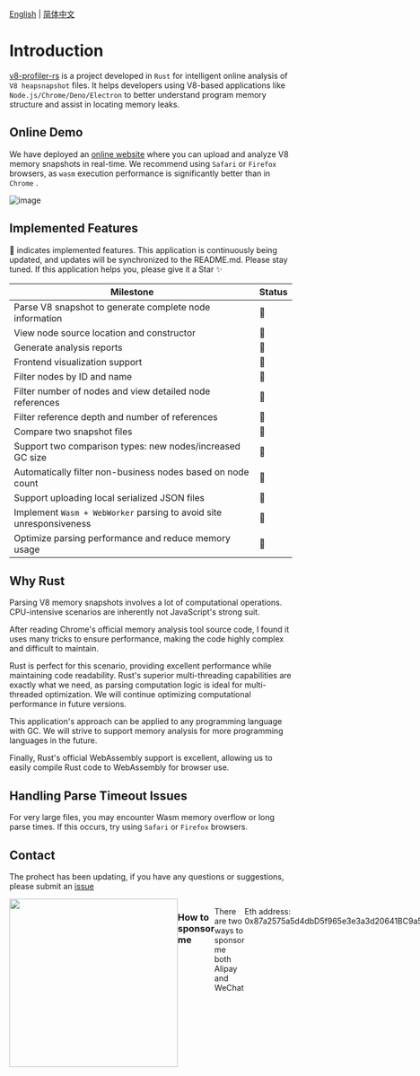 [English](./README.md) | [简体中文](./README_Zh.md)

# Introduction

[v8-profiler-rs](https://github.com/zhangyuang/v8-profiler-rs) is a project developed in `Rust` for intelligent online analysis of `V8 heapsnapshot` files. It helps developers using V8-based applications like `Node.js/Chrome/Deno/Electron` to better understand program memory structure and assist in locating memory leaks.

## Online Demo

We have deployed an [online website](https://v8.ssr-fc.com/) where you can upload and analyze V8 memory snapshots in real-time. We recommend using `Safari` or `Firefox` browsers, as `wasm` execution performance is significantly better than in `Chrome` .

![image](https://res.wx.qq.com/shop/public/2025-02-12/e56b4e3d-a8d1-4638-b7b7-f92412e54a8f.png)

## Implemented Features 

🚀 indicates implemented features. This application is continuously being updated, and updates will be synchronized to the README.md. Please stay tuned. If this application helps you, please give it a Star ✨

| Milestone | Status |
|-----------|--------|
| Parse V8 snapshot to generate complete node information | 🚀 |
| View node source location and constructor | 🚀 |
| Generate analysis reports | 🚀 |
| Frontend visualization support | 🚀 |
| Filter nodes by ID and name | 🚀 |
| Filter number of nodes and view detailed node references | 🚀 |
| Filter reference depth and number of references | 🚀 |
| Compare two snapshot files | 🚀 |
| Support two comparison types: new nodes/increased GC size | 🚀 |
| Automatically filter non-business nodes based on node count | 🚀 |
| Support uploading local serialized JSON files | 🚀 |
| Implement `Wasm + WebWorker` parsing to avoid site unresponsiveness | 🚀 |
| Optimize parsing performance and reduce memory usage | 🚀 |

## Why Rust

Parsing V8 memory snapshots involves a lot of computational operations. CPU-intensive scenarios are inherently not JavaScript's strong suit.

After reading Chrome's official memory analysis tool source code, I found it uses many tricks to ensure performance, making the code highly complex and difficult to maintain.

Rust is perfect for this scenario, providing excellent performance while maintaining code readability. Rust's superior multi-threading capabilities are exactly what we need, as parsing computation logic is ideal for multi-threaded optimization. We will continue optimizing computational performance in future versions.

This application's approach can be applied to any programming language with GC. We will strive to support memory analysis for more programming languages in the future.

Finally, Rust's official WebAssembly support is excellent, allowing us to easily compile Rust code to WebAssembly for browser use.

## Handling Parse Timeout Issues

For very large files, you may encounter Wasm memory overflow or long parse times. If this occurs, try using `Safari` or `Firefox` browsers.

## Contact

The prohect has been updating, if you have any questions or suggestions, please submit an [issue](https://github.com/zhangyuang/v8-profiler-rs/issues)

<div style="display:flex">
<img src="https://res.wx.qq.com/op_res/Nv12X2und927FEOvJ5iflzX-WBW07GSC22kumTCiShZnudKpG0jMuRs70ecHQb3Hy1QjjaASNzyOuMgHr43Wpw" width="300">

### How to sponsor me

There are two ways to sponsor me both Alipay and WeChat

Eth address: 0x87a2575a5d4dbD5f965e3e3a3d20641BC9a5d192

<div style="display:flex">
  <img src="https://res.wx.qq.com/shop/public/2025-02-12/d50454c8-65f0-4a81-956b-b8837c187364.jpg" width=200>
  <img src="https://res.wx.qq.com/op_res/9jSx7WJn6FBlfQ0ColL4hnvX91D9MlB_XPCgLFM527qknHp0utXZkLah6MYcumdVejK4884dvgkY0NIbBLPrYg" width=200>
</div> 

## How to use

Open the [online demo](https://v8.ssr-fc.com/) and upload the `heapsnapshot` file. You can upload one or two files for comparison.

There will render heapsnapshot nodes in web page.

The node fields are as follows:

```js
{
    "node_type": string; // node type
    "name": string; // node name
    "id": number; // node id
    "size": number; // node self size
    "edge_count": number; // node edge count
    "retained_size": number; // node retained size, the free size of the node after GC
    "pt": number; // the ratio of self size / retained size
    "edges": {
        "edge_type": string; // edge type
        "to_node": number; // the id of the node that the edge points to
        "name_or_index": string; // the name or index（for array） of the edge
    } [];
    "source": string; // the source file of the node
    "constructor": string; // the constructor of the node
    "percent": string; // the retained size ratio of the node
}
```

## Start in local

```bash
$ git clone https://github.com/zhangyuang/v8-profiler-rs.git
$ cd v8-profiler-rs/example
$ yarn && yarn start
```

## Default example

View default example by clicking the `Example` button on the top left corner.

The code of default example is as follows:

```js
const express = require('express');
const app = express();
const fs = require('fs')
// the memory leak code
let theThing = null;
let replaceThing = function() {
    let leak = theThing;
    let unused = function() {
        if (leak)
            console.log("hi")
    };

    // 不断修改theThing的引用
    theThing = {
        bigNumber: 1,
        bigArr: [],
        longStr: new Array(1000000),
        someMethod: function() {
            console.log('a');
        }
    };
};
let index = 0
app.get('/leak', function closureLeak(req, res, next) {
    replaceThing();
    index++
    if (index === 1) {
        const stream = require('v8').getHeapSnapshot()
        stream.pipe(fs.createWriteStream('small-closure.heapsnapshot'))
    }
    if (index === 40) {
        const stream = require('v8').getHeapSnapshot()
        stream.pipe(fs.createWriteStream('medium-closure.heapsnapshot'))
    }
    if (index === 50) {
        const stream = require('v8').getHeapSnapshot()
        stream.pipe(fs.createWriteStream('big-closure.heapsnapshot'))
    }
    res.send('Hello Node');
});

app.listen(3001);
```

